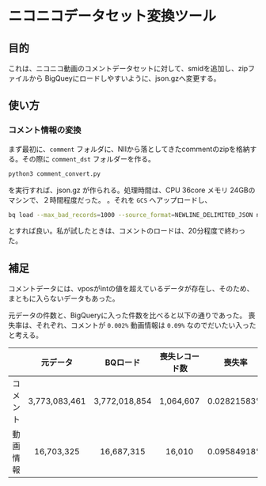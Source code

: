 # ニコニコデータセット変換ツール
## 目的

これは、ニコニコ動画のコメントデータセットに対して、smidを追加し、zipファイルから BigQueyにロードしやすいように、json.gzへ変更する。


## 使い方


### コメント情報の変換

まず最初に、`comment` フォルダに、NIIから落としてきたcommentのzipを格納する。その際に `comment_dst` フォルダーを作る。

```py
python3 comment_convert.py
````

を実行すれば、json.gz が作られる。処理時間は、CPU 36core メモリ 24GBのマシンで、２時間程度だった。 。それを `GCS`  へアップロードし、


```sh
bq load --max_bad_records=1000 --source_format=NEWLINE_DELIMITED_JSON nico_data_2018.comment "gs://foo-bar/comment/*.json.gz" comment.json
```

とすれば良い。私が試したときは、コメントのロードは、20分程度で終わった。


## 補足

コメントデータには、vposがintの値を超えているデータが存在し、そのため、まともに入らないデータもあった。

元データの件数と、BigQueryに入った件数を比べると以下の通りであった。
喪失率は、それぞれ、コメントが `0.002%` 動画情報は `0.09%` なのでだいたい入ったと考える。

|       |元データ|BQロード|喪失レコード数|喪失率|
|:-----:|:-------------:|:------------:|:-------:|:---:|
|コメント|3,773,083,461|3,772,018,854|1,064,607|0.02821583%|
|動画情報|16,703,325|16,687,315|16,010|0.09584918%|


